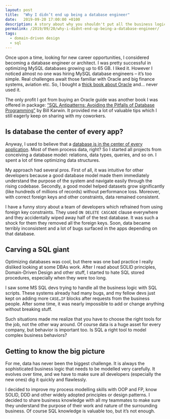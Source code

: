 ```yaml
---
layout: post
title:  "Why I didn’t end up being a database engineer"
date:   2019-09-20 17:00:00 +0100
description: A story about why you shouldn't put all the business logic in a SQL database.
permalink: /2019/09/20/why-i-didnt-end-up-being-a-database-engineer/
tags:
  - domain-driven design
  - sql
---
```


Once upon a time, looking for new career opportunities, I considered becoming a database engineer or architect. I was pretty successful in optimizing MySQL databases growing up to 65 GB. I liked it. However I noticed almost no one was hiring MySQL database engineers – it’s too simple. Real challenges await those familiar with Oracle and big finance systems, aviation etc. So, I bought a [thick book about Oracle](https://www.amazon.com/Oracle-Database-12c-Jason-Price-ebook/dp/B00C4BDR62) and… never used it.

The only profit I got from buying an Oracle guide was another book I was offered in package: [“SQL Antipatterns: Avoiding the Pitfalls of Database Programming”](https://www.amazon.com/SQL-Antipatterns-Programming-Pragmatic-Programmers/dp/1934356557) by Bill Karwin. It provided me a lot of valuable tips which I still eagerly keep on sharing with my coworkers.

## Is database the center of every app?

Anyway, I used to believe that a [database is in the center of every application](https://www.youtube.com/watch?v=o_TH-Y78tt4&feature=youtu.be&t=2570). Most of them process data, right? So I started all projects from conceiving a database model: relations, data types, queries, and so on. I spent a lot of time optimizing data structures.

My approach had several pros. First of all, it was intuitive for other developers because a good database model made them immediately understand the purpose of the system and navigate easily through the rising codebase. Secondly, a good model helped datasets grow significantly (like hundreds of millions of records) without performance loss. Moreover, with correct foreign keys and other constraints, data remained consistent.

I have a funny story about a team of developers which refrained from using foreign key constraints. They used `ON DELETE CASCADE` clause everywhere and they accidentally wiped away half of the test database. It was such a shock for them they removed all the foreign keys. Soon, data became terribly inconsistent and a lot of bugs surfaced in the apps depending on that database.

## Carving a SQL giant

Optimizing databases was cool, but there was one bad practice I really disliked looking at some DBAs work. After I read about SOLID principles, Domain-Driven Design and other stuff, I started to hate SQL stored procedures, especially when they were too long.

I saw some MS SQL devs trying to handle all the business logic with SQL scripts. These systems already had many bugs, and my fellow devs just kept on adding more `CASE…IF` blocks after requests from the business people. After some time, it was nearly impossible to add or change anything without breaking stuff.

Such situations made me realize that you have to choose the right tools for the job, not the other way around. Of course data is a huge asset for every company, but behavior is important too. Is SQL a right tool to model complex business behaviors?

## Getting to know the big picture

For me, data has never been the biggest challenge. It is always the sophisticated business logic that needs to be modelled very carefully. It evolves over time, and we have to make sure all developers (especially the new ones) dig it quickly and flawlessly.

I decided to improve my process modelling skills with OOP and FP, know SOLID, DDD and other widely adopted principles or design patterns. I decided to share business knowledge with all my teammates to make sure they understand the purpose of their work and nature of the surrounding business. Of course SQL knowledge is valuable too, but it’s not enough.
